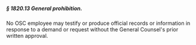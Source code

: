 ##### § 1820.13 General prohibition. #####

No OSC employee may testify or produce official records or information in response to a demand or request without the General Counsel's prior written approval.